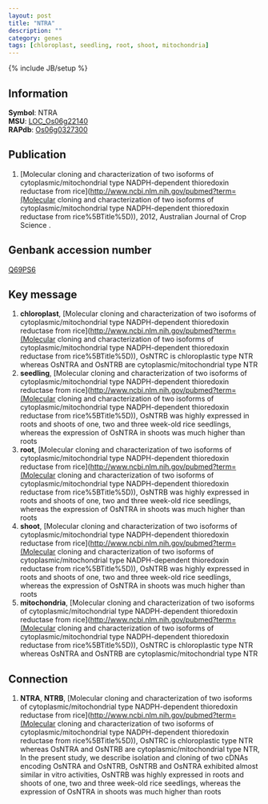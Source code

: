 ```yaml
---
layout: post
title: "NTRA"
description: ""
category: genes
tags: [chloroplast, seedling, root, shoot, mitochondria]
---
```

{% include JB/setup %}

## Information
__Symbol__: NTRA  
__MSU__: [LOC_Os06g22140](http://rice.plantbiology.msu.edu/cgi-bin/ORF_infopage.cgi?orf=LOC_Os06g22140)  
__RAPdb__: [Os06g0327300](http://rapdb.dna.affrc.go.jp/viewer/gbrowse_details/irgsp1?name=Os06g0327300)  

## Publication
1. [Molecular cloning and characterization of two isoforms of cytoplasmic/mitochondrial type NADPH-dependent thioredoxin reductase from rice](http://www.ncbi.nlm.nih.gov/pubmed?term=(Molecular cloning and characterization of two isoforms of cytoplasmic/mitochondrial type NADPH-dependent thioredoxin reductase from rice%5BTitle%5D)), 2012, Australian Journal of Crop Science .

## Genbank accession number
[Q69PS6](http://www.ncbi.nlm.nih.gov/nuccore/Q69PS6)

## Key message
1. __chloroplast__, [Molecular cloning and characterization of two isoforms of cytoplasmic/mitochondrial type NADPH-dependent thioredoxin reductase from rice](http://www.ncbi.nlm.nih.gov/pubmed?term=(Molecular cloning and characterization of two isoforms of cytoplasmic/mitochondrial type NADPH-dependent thioredoxin reductase from rice%5BTitle%5D)),  OsNTRC is chloroplastic type NTR whereas OsNTRA and OsNTRB are cytoplasmic/mitochondrial type NTR
2. __seedling__, [Molecular cloning and characterization of two isoforms of cytoplasmic/mitochondrial type NADPH-dependent thioredoxin reductase from rice](http://www.ncbi.nlm.nih.gov/pubmed?term=(Molecular cloning and characterization of two isoforms of cytoplasmic/mitochondrial type NADPH-dependent thioredoxin reductase from rice%5BTitle%5D)),  OsNTRB was highly expressed in roots and shoots of one, two and three week-old rice seedlings, whereas the expression of OsNTRA in shoots was much higher than roots
3. __root__, [Molecular cloning and characterization of two isoforms of cytoplasmic/mitochondrial type NADPH-dependent thioredoxin reductase from rice](http://www.ncbi.nlm.nih.gov/pubmed?term=(Molecular cloning and characterization of two isoforms of cytoplasmic/mitochondrial type NADPH-dependent thioredoxin reductase from rice%5BTitle%5D)),  OsNTRB was highly expressed in roots and shoots of one, two and three week-old rice seedlings, whereas the expression of OsNTRA in shoots was much higher than roots
4. __shoot__, [Molecular cloning and characterization of two isoforms of cytoplasmic/mitochondrial type NADPH-dependent thioredoxin reductase from rice](http://www.ncbi.nlm.nih.gov/pubmed?term=(Molecular cloning and characterization of two isoforms of cytoplasmic/mitochondrial type NADPH-dependent thioredoxin reductase from rice%5BTitle%5D)),  OsNTRB was highly expressed in roots and shoots of one, two and three week-old rice seedlings, whereas the expression of OsNTRA in shoots was much higher than roots
5. __mitochondria__, [Molecular cloning and characterization of two isoforms of cytoplasmic/mitochondrial type NADPH-dependent thioredoxin reductase from rice](http://www.ncbi.nlm.nih.gov/pubmed?term=(Molecular cloning and characterization of two isoforms of cytoplasmic/mitochondrial type NADPH-dependent thioredoxin reductase from rice%5BTitle%5D)),  OsNTRC is chloroplastic type NTR whereas OsNTRA and OsNTRB are cytoplasmic/mitochondrial type NTR

## Connection
1. __NTRA__, __NTRB__, [Molecular cloning and characterization of two isoforms of cytoplasmic/mitochondrial type NADPH-dependent thioredoxin reductase from rice](http://www.ncbi.nlm.nih.gov/pubmed?term=(Molecular cloning and characterization of two isoforms of cytoplasmic/mitochondrial type NADPH-dependent thioredoxin reductase from rice%5BTitle%5D)),  OsNTRC is chloroplastic type NTR whereas OsNTRA and OsNTRB are cytoplasmic/mitochondrial type NTR, In the present study, we describe isolation and cloning of two cDNAs encoding OsNTRA and OsNTRB, OsNTRB and OsNTRA exhibited almost similar in vitro activities, OsNTRB was highly expressed in roots and shoots of one, two and three week-old rice seedlings, whereas the expression of OsNTRA in shoots was much higher than roots


